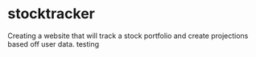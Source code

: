 # stocktracker
Creating a website that will track a stock portfolio and create projections based off user data.
testing
